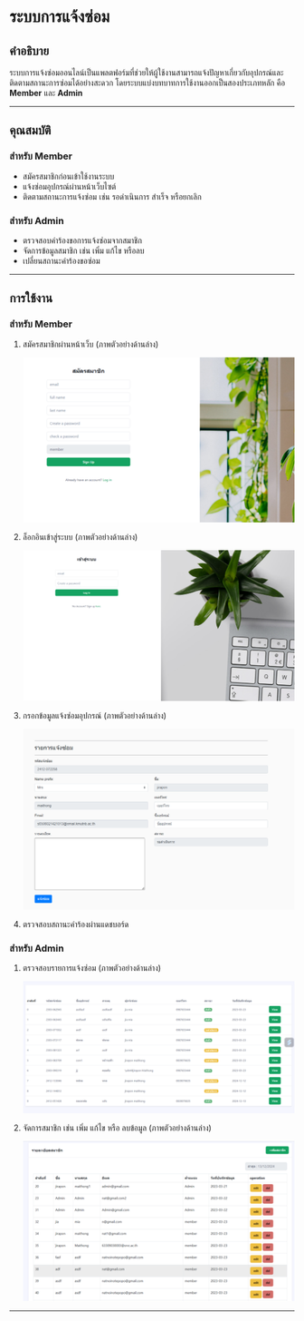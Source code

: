 
# ระบบการแจ้งซ่อม

## คำอธิบาย
ระบบการแจ้งซ่อมออนไลน์เป็นแพลตฟอร์มที่ช่วยให้ผู้ใช้งานสามารถแจ้งปัญหาเกี่ยวกับอุปกรณ์และติดตามสถานะการซ่อมได้อย่างสะดวก โดยระบบแบ่งบทบาทการใช้งานออกเป็นสองประเภทหลัก คือ **Member** และ **Admin**

---

## คุณสมบัติ
### สำหรับ Member
- สมัครสมาชิกก่อนเข้าใช้งานระบบ
- แจ้งซ่อมอุปกรณ์ผ่านหน้าเว็บไซต์
- ติดตามสถานะการแจ้งซ่อม เช่น รอดำเนินการ สำเร็จ หรือยกเลิก

### สำหรับ Admin
- ตรวจสอบคำร้องขอการแจ้งซ่อมจากสมาชิก
- จัดการข้อมูลสมาชิก เช่น เพิ่ม แก้ไข หรือลบ
- เปลี่ยนสถานะคำร้องขอซ่อม

---

## การใช้งาน
### สำหรับ Member
1. สมัครสมาชิกผ่านหน้าเว็บ (ภาพตัวอย่างด้านล่าง)

   ![หน้าเว็บสมัครสมาชิก](assets/images/9.png)

2. ล็อกอินเข้าสู่ระบบ (ภาพตัวอย่างด้านล่าง)

   ![หน้าเว็บ Login](assets/images/6.png)

3. กรอกข้อมูลแจ้งซ่อมอุปกรณ์ (ภาพตัวอย่างด้านล่าง)

   ![หน้าเว็บไซต์แจ้งซ่อม](assets/images/7.png)

4. ตรวจสอบสถานะคำร้องผ่านแดชบอร์ด

### สำหรับ Admin
1. ตรวจสอบรายการแจ้งซ่อม (ภาพตัวอย่างด้านล่าง)

   ![หน้าแรก Admin](assets/images/4.png)

2. จัดการสมาชิก เช่น เพิ่ม แก้ไข หรือ ลบข้อมูล (ภาพตัวอย่างด้านล่าง)

   ![จัดการสมาชิก](assets/images/3.png)


---

